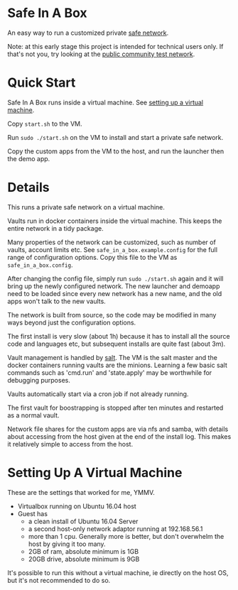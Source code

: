 # Safe In A Box

An easy way to run a customized private [safe network](https://safenetwork.org/).

Note: at this early stage this project is intended for technical users only. If that's not you, try looking at the [public community test network](https://forum.safenetwork.io/search?q=community%20testnet%20order%3Alatest).

# Quick Start

Safe In A Box runs inside a virtual machine. See [setting up a virtual machine](#setting-up-a-virtual-machine).

Copy `start.sh` to the VM.

Run `sudo ./start.sh` on the VM to install and start a private safe network.

Copy the custom apps from the VM to the host, and run the launcher then the demo app.

# Details

This runs a private safe network on a virtual machine.

Vaults run in docker containers inside the virtual machine. This keeps the entire network in a tidy package.

Many properties of the network can be customized, such as number of vaults, account limits etc. See `safe_in_a_box.example.config` for the full range of configuration options. Copy this file to the VM as `safe_in_a_box.config`.

After changing the config file, simply run `sudo ./start.sh` again and it will bring up the newly configured network. The new launcher and demoapp need to be loaded since every new network has a new name, and the old apps won't talk to the new vaults.

The network is built from source, so the code may be modified in many ways beyond just the configuration options.

The first install is very slow (about 1h) because it has to install all the source code and languages etc, but subsequent installs are quite fast (about 3m).

Vault management is handled by [salt](https://docs.saltstack.com/en/latest/). The VM is the salt master and the docker containers running vaults are the minions. Learning a few basic salt commands such as 'cmd.run' and 'state.apply' may be worthwhile for debugging purposes.

Vaults automatically start via a cron job if not already running.

The first vault for boostrapping is stopped after ten minutes and restarted as a normal vault.

Network file shares for the custom apps are via nfs and samba, with details about accessing from the host given at the end of the install log. This makes it relatively simple to access from the host.

# Setting Up A Virtual Machine

These are the settings that worked for me, YMMV.

* Virtualbox running on Ubuntu 16.04 host
* Guest has
    * a clean install of Ubuntu 16.04 Server
    * a second host-only network adaptor running at 192.168.56.1
    * more than 1 cpu. Generally more is better, but don't overwhelm the host by giving it too many.
    * 2GB of ram, absolute minimum is 1GB
    * 20GB drive, absolute minimum is 9GB

It's possible to run this without a virtual machine, ie directly on the host OS, but it's not recommended to do so.
